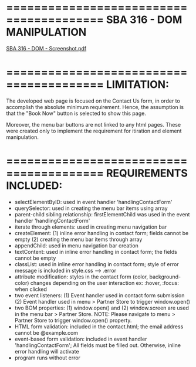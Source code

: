 ========================================
SBA 316 - DOM MANIPULATION
========================================

[SBA 316 - DOM - Screenshot.pdf](https://github.com/christianpsamson/011-SBA-DOM/files/13200476/SBA.316.-.DOM.-.Screenshot.pdf)

========================================
LIMITATION:
========================================

The developed web page is focused on the Contact Us form, in order to accomplish the absolute minimum requirement. Hence, the assumption is that the "Book Now" button is selected to show this page.

Moreover, the menu bar buttons are not linked to any html pages. These were created only to implement the requirement for itiration and element manipulation.

========================================
REQUIREMENTS INCLUDED:
========================================

- selectElementByID: used in event handler 'handlingContactForm'
- querySelector: used in creating the menu bar items using array
- parent-child sibling relationship: firstElementChild was used in the event handler 'handlingContactForm'
- iterate through elements: used in creating menu navigation bar
- createElement:
  (1) inline error handling in contact form; fields cannot be empty
  (2) creating the menu bar items through array
- appendChild: used in menu navigation bar creation
- textContent: used in inline error handling in contact form; the fields cannot be empty
- classList: used in inline error handling in contact form; style of error message is included in style.css --> .error
- attribute modification: styles in the contact form (color, background-color) changes depending on the user interaction ex: :hover, :focus: when clicked
- two event listeners:
  (1) Event handler used in contact form submission
  (2) Event handler used in menu > Partner Store to trigger window.open()
- two BOM properties:
  (1) window.open() and
  (2) window.screen are used in the menu bar > Partner Store.
  NOTE: Please navigate to menu > Partner Store to trigger window.open() property.
- HTML form validation: included in the contact.html; the email address cannot be @example.com
- event-based form validation: included in event handler 'handlingContactForm'; All fields must be filled out. Otherwise, inline error handling will activate
- program runs without error
